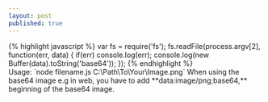 ```yaml
---
layout: post
published: true
---
```

<div id="code-to-copy-{{ page.id }}">
{% highlight javascript %}
var fs = require('fs');
fs.readFile(process.argv[2], function(err, data) {
  if(err) console.log(err);
  console.log(new Buffer(data).toString('base64'));
});
{% endhighlight %}
</div>
Usage: `node filename.js C:\Path\To\Your\Image.png`
When using the base64 image e.g in web, you have to add **data:image/png;base64,** beginning of the base64 image.
